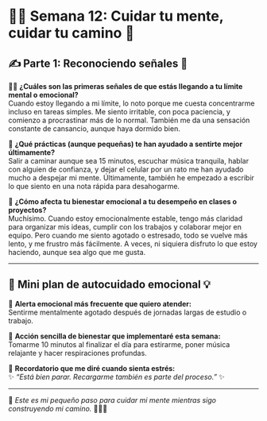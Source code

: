 # 💆‍♂️ Semana 12: Cuidar tu mente, cuidar tu camino 🌱

## ✍️ Parte 1: Reconociendo señales 🔦

😮‍💨 **¿Cuáles son las primeras señales de que estás llegando a tu límite mental o emocional?**  
Cuando estoy llegando a mi límite, lo noto porque me cuesta concentrarme incluso en tareas simples. Me siento irritable, con poca paciencia, y comienzo a procrastinar más de lo normal. También me da una sensación constante de cansancio, aunque haya dormido bien.

🧠 **¿Qué prácticas (aunque pequeñas) te han ayudado a sentirte mejor últimamente?**  
Salir a caminar aunque sea 15 minutos, escuchar música tranquila, hablar con alguien de confianza, y dejar el celular por un rato me han ayudado mucho a despejar mi mente. Últimamente, también he empezado a escribir lo que siento en una nota rápida para desahogarme.

🔁 **¿Cómo afecta tu bienestar emocional a tu desempeño en clases o proyectos?**  
Muchísimo. Cuando estoy emocionalmente estable, tengo más claridad para organizar mis ideas, cumplir con los trabajos y colaborar mejor en equipo. Pero cuando me siento agotado o estresado, todo se vuelve más lento, y me frustro más fácilmente. A veces, ni siquiera disfruto lo que estoy haciendo, aunque sea algo que me gusta.

---

## 💆 Mini plan de autocuidado emocional 💡

📌 **Alerta emocional más frecuente que quiero atender:**  
Sentirme mentalmente agotado después de jornadas largas de estudio o trabajo.

🌈 **Acción sencilla de bienestar que implementaré esta semana:**  
Tomarme 10 minutos al finalizar el día para estirarme, poner música relajante y hacer respiraciones profundas.

🧭 **Recordatorio que me diré cuando sienta estrés:**  
✨ *“Está bien parar. Recargarme también es parte del proceso.”* ✨

---

💚 *Este es mi pequeño paso para cuidar mi mente mientras sigo construyendo mi camino.* 🚶‍♂️🌿
